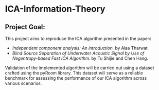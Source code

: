# ICA-Information-Theory

## Project Goal: 
This project aims to reproduce the ICA algorithm presented in the papers 
- *Independent component analysis: An introduction.* by Alaa Tharwat
- *Blind Source Separation of Underwater Acoustic Signal by Use of Negentropy-based Fast ICA Algorithm.* by Tu Shijie and Chen Hang.

Validation of the implemented algorithm will be carried out using a dataset crafted using the pyRoom library. This dataset will serve as a reliable benchmark for assessing the performance of our ICA algorithm across various scenarios.














